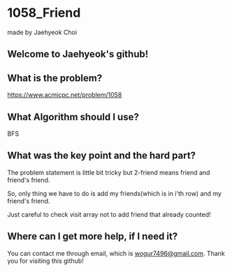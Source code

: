 # 1058_Friend

made by Jaehyeok Choi

## Welcome to Jaehyeok's github!

## What is the problem?

https://www.acmicpc.net/problem/1058

## What Algorithm should I use?

BFS

## What was the key point and the hard part?

The problem statement is little bit tricky but 2-friend means friend and friend's friend.

So, only thing we have to do is add my friends(which is in i'th row) and my friend's friend.

Just careful to check visit array not to add friend that already counted!

## Where can I get more help, if I need it?

You can contact me through email, which is wogur7496@gmail.com.
Thank you for visiting this github!
